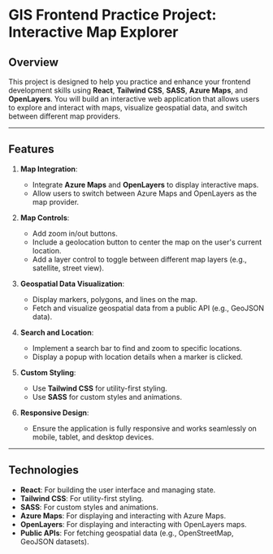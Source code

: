 # GIS Frontend Practice Project: Interactive Map Explorer

## Overview
This project is designed to help you practice and enhance your frontend development skills using **React**, **Tailwind CSS**, **SASS**, **Azure Maps**, and **OpenLayers**. You will build an interactive web application that allows users to explore and interact with maps, visualize geospatial data, and switch between different map providers.

---

## Features
1. **Map Integration**:
   - Integrate **Azure Maps** and **OpenLayers** to display interactive maps.
   - Allow users to switch between Azure Maps and OpenLayers as the map provider.

2. **Map Controls**:
   - Add zoom in/out buttons.
   - Include a geolocation button to center the map on the user's current location.
   - Add a layer control to toggle between different map layers (e.g., satellite, street view).

3. **Geospatial Data Visualization**:
   - Display markers, polygons, and lines on the map.
   - Fetch and visualize geospatial data from a public API (e.g., GeoJSON data).

4. **Search and Location**:
   - Implement a search bar to find and zoom to specific locations.
   - Display a popup with location details when a marker is clicked.

5. **Custom Styling**:
   - Use **Tailwind CSS** for utility-first styling.
   - Use **SASS** for custom styles and animations.

6. **Responsive Design**:
   - Ensure the application is fully responsive and works seamlessly on mobile, tablet, and desktop devices.

---

## Technologies
- **React**: For building the user interface and managing state.
- **Tailwind CSS**: For utility-first styling.
- **SASS**: For custom styles and animations.
- **Azure Maps**: For displaying and interacting with Azure Maps.
- **OpenLayers**: For displaying and interacting with OpenLayers maps.
- **Public APIs**: For fetching geospatial data (e.g., OpenStreetMap, GeoJSON datasets).